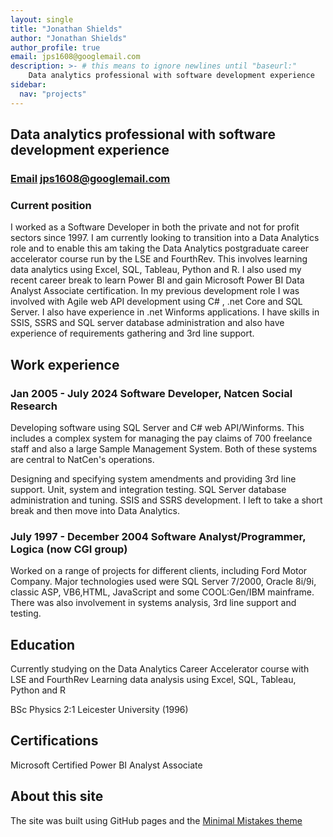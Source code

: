 ```yaml
---
layout: single
title: "Jonathan Shields"
author: "Jonathan Shields"
author_profile: true
email: jps1608@googlemail.com
description: >- # this means to ignore newlines until "baseurl:"
    Data analytics professional with software development experience
sidebar:
  nav: "projects"
---
```


## Data analytics professional with software development experience
### [Email](mailto:jps1608@googlemail.com) jps1608@googlemail.com
### Current position
I worked as a Software Developer in both the private and not for profit sectors since 1997. I am currently looking to transition into a Data Analytics role and to enable this am taking the Data Analytics postgraduate career accelerator course run by the LSE and FourthRev. This involves learning data analytics using Excel, SQL, Tableau, Python and R. I also used my recent career break to learn Power BI and gain Microsoft Power BI Data Analyst Associate certification.
In my previous development role I was involved with Agile web API development using C# , .net Core and SQL Server. I also have experience in .net Winforms applications. 
I have skills in SSIS, SSRS and SQL server database administration and also have experience of requirements gathering and 3rd line support.

## Work experience

### Jan 2005 - July 2024 Software Developer, Natcen Social Research

Developing software using SQL Server and C# web API/Winforms. This includes a complex system for managing the pay claims of 700 freelance staff and also a large Sample Management System. Both of these systems are central to NatCen's operations.

Designing and specifying system amendments and providing 3rd line support. Unit, system and integration testing. SQL Server database administration and tuning. SSIS and SSRS development. I left to take a short break and then move into Data Analytics.

### July 1997 - December 2004 Software Analyst/Programmer, Logica (now CGI group)

Worked on a range of projects for different clients, including Ford Motor Company. Major technologies used were SQL Server 7/2000, Oracle 8i/9i, classic ASP, VB6,HTML, JavaScript and some COOL:Gen/IBM mainframe. 
There was also involvement in systems analysis, 3rd line support and testing.

## Education
Currently studying on the Data Analytics Career Accelerator course with LSE and FourthRev
Learning data analysis using Excel, SQL, Tableau, Python and R

BSc Physics 2:1 Leicester University (1996)

## Certifications
Microsoft Certified Power BI Analyst Associate

## About this site

The site was built using GitHub pages and the <a href="https://mmistakes.github.io/minimal-mistakes/">Minimal Mistakes theme</a>
